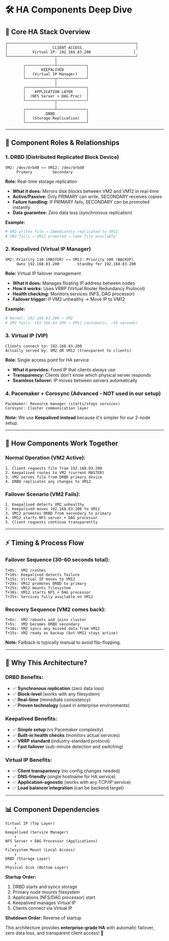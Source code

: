 # 🛠️ HA Components Deep Dive

## **🎯 Core HA Stack Overview**

```
┌─────────────────────────────────────────────────────────┐
│                    CLIENT ACCESS                        │
│           Virtual IP: 192.168.83.200                   │
└─────────────────────┬───────────────────────────────────┘
                      │
        ┌─────────────┴─────────────┐
        │       KEEPALIVED          │
        │   (Virtual IP Manager)    │
        └─────────────┬─────────────┘
                      │
        ┌─────────────┴─────────────┐
        │    APPLICATION LAYER      │
        │  (NFS Server + DAG Proc)  │
        └─────────────┬─────────────┘
                      │
        ┌─────────────┴─────────────┐
        │         DRBD              │
        │   (Storage Replication)   │
        └───────────────────────────┘
```

---

## **🔧 Component Roles & Relationships**

### **1. DRBD (Distributed Replicated Block Device)**
```
VM2: /dev/drbd0 ←→ VM12: /dev/drbd0
     Primary         Secondary
```

**Role:** Real-time storage replication
- **What it does:** Mirrors disk blocks between VM2 and VM12 in real-time
- **Active/Passive:** Only PRIMARY can write, SECONDARY receives copies
- **Failure handling:** If PRIMARY fails, SECONDARY can be promoted instantly
- **Data guarantee:** Zero data loss (synchronous replication)

**Example:**
```bash
# VM2 writes file → Immediately replicated to VM12
# VM2 fails → VM12 promoted → Same file available
```

### **2. Keepalived (Virtual IP Manager)**
```
VM2: Priority 110 (MASTER) ←→ VM12: Priority 100 (BACKUP)
     Owns 192.168.83.200        Standby for 192.168.83.200
```

**Role:** Virtual IP failover management
- **What it does:** Manages floating IP address between nodes
- **How it works:** Uses VRRP (Virtual Router Redundancy Protocol)
- **Health checking:** Monitors services (NFS, DAG processor)
- **Failover trigger:** If VM2 unhealthy → Move IP to VM12

**Example:**
```bash
# Normal: 192.168.83.200 → VM2
# VM2 fails: 192.168.83.200 → VM12 (automatic, ~10 seconds)
```

### **3. Virtual IP (VIP)**
```
Clients connect to: 192.168.83.200
Actually served by: VM2 OR VM12 (transparent to clients)
```

**Role:** Single access point for HA service
- **What it provides:** Fixed IP that clients always use
- **Transparency:** Clients don't know which physical server responds
- **Seamless failover:** IP moves between servers automatically

### **4. Pacemaker + Corosync (Advanced - NOT used in our setup)**
```
Pacemaker: Resource manager (starts/stops services)
Corosync: Cluster communication layer
```

**Note:** We use **Keepalived instead** because it's simpler for our 2-node setup.

---

## **🔄 How Components Work Together**

### **Normal Operation (VM2 Active):**
```
1. Client requests file from 192.168.83.200
2. Keepalived routes to VM2 (current MASTER)
3. VM2 serves file from DRBD primary device
4. DRBD replicates any changes to VM12
```

### **Failover Scenario (VM2 Fails):**
```
1. Keepalived detects VM2 unhealthy
2. Keepalived moves 192.168.83.200 to VM12
3. VM12 promotes DRBD from secondary to primary
4. VM12 starts NFS server + DAG processor
5. Client requests continue transparently
```

---

## **⚡ Timing & Process Flow**

### **Failover Sequence (30-60 seconds total):**
```
T+0s:  VM2 crashes
T+10s: Keepalived detects failure
T+15s: Virtual IP moves to VM12
T+20s: VM12 promotes DRBD to primary
T+25s: VM12 mounts filesystem
T+30s: VM12 starts NFS + DAG processor
T+35s: Services fully available on VM12
```

### **Recovery Sequence (VM2 comes back):**
```
T+0s:  VM2 reboots and joins cluster
T+5s:  VM2 becomes DRBD secondary
T+10s: VM2 syncs any missed data from VM12
T+15s: VM2 ready as backup (but VM12 stays active)
```

**Note:** Failback is typically manual to avoid flip-flopping.

---

## **🎯 Why This Architecture?**

### **DRBD Benefits:**
- ✅ **Synchronous replication** (zero data loss)
- ✅ **Block-level** (works with any filesystem)
- ✅ **Real-time** (immediate consistency)
- ✅ **Proven technology** (used in enterprise environments)

### **Keepalived Benefits:**
- ✅ **Simple setup** (vs Pacemaker complexity)
- ✅ **Built-in health checks** (monitors actual services)
- ✅ **VRRP standard** (industry-standard protocol)
- ✅ **Fast failover** (sub-minute detection and switching)

### **Virtual IP Benefits:**
- ✅ **Client transparency** (no config changes needed)
- ✅ **DNS-friendly** (single hostname for HA service)
- ✅ **Application-agnostic** (works with any TCP/IP service)
- ✅ **Load balancer integration** (can be backend target)

---

## **📊 Component Dependencies**

```
Virtual IP (Top Layer)
    ↕
Keepalived (Service Manager)
    ↕
NFS Server + DAG Processor (Applications)
    ↕
Filesystem Mount (Local Access)
    ↕
DRBD (Storage Layer)
    ↕
Physical Disk (Bottom Layer)
```

**Startup Order:**
1. DRBD starts and syncs storage
2. Primary node mounts filesystem
3. Applications (NFS/DAG processor) start
4. Keepalived manages Virtual IP
5. Clients connect via Virtual IP

**Shutdown Order:** Reverse of startup

This architecture provides **enterprise-grade HA** with automatic failover, zero data loss, and transparent client access! 🎯
